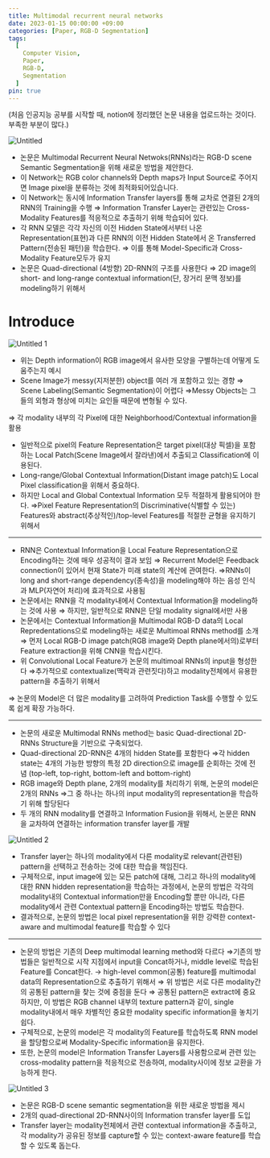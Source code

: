 ```yaml
---
title: Multimodal recurrent neural networks
date: 2023-01-15 00:00:00 +09:00
categories: [Paper, RGB-D Segmentation]
tags:
  [
    Computer Vision,
    Paper,
    RGB-D,
    Segmentation
  ]
pin: true
---
```

(처음 인공지능 공부를 시작할 때, notion에 정리했던 논문 내용을 업로드하는 것이다. 부족한 부분이 많다.)

![Untitled](https://github.com/gihuni99/gihuni99.github.io/assets/90080065/2c382f52-0cf9-40e5-b91a-b7527b913a3d)

- 논문은 Multimodal Recurrent Neural Netwoks(RNNs)라는 RGB-D scene Semantic Segmentation을 위해 새로운 방법을 제안한다.
- 이 Network는 RGB color channels와 Depth maps가 Input Source로 주어지면 Image pixel을 분류하는 것에 최적화되어있습니다.
- 이 Network는 동시에 Information Transfer layers를 통해 교차로 연결된 2개의 RNN의 Training을 수행
⇒ Information Transfer Layer는 관련있는 Cross-Modality Features를 적응적으로 추출하기 위해 학습되어 있다.
- 각 RNN 모델은 각각 자신의 이전 Hidden State에서부터 나온 Representation(표현)과 다른 RNN의 이전 Hidden State에서 온 Transferred Pattern(전송된 패턴)을 학습한다.
⇒ 이를 통해 Model-Specific과 Cross-Modality Feature모두가 유지
- 논문은 Quad-directional (4방향) 2D-RNN의 구조를 사용한다
⇒ 2D image의 short- and long-range contextual information(단, 장거리 문맥 정보)를 modeling하기 위해서

# Introduce

![Untitled 1](https://github.com/gihuni99/gihuni99.github.io/assets/90080065/4db0d0f9-ba65-4351-9c94-a3994c581017)

- 위는 Depth information이 RGB image에서 유사한 모양을 구별하는데 어떻게 도움주는지 예시
- Scene Image가 messy(지저분한) object를 여러 개 포함하고 있는 경향
⇒ Scene Labeling(Semantic Segmentation)이 어렵다
⇒Messy Objects는 그들의 외형과 형상에 미치는 요인들 때문에 변형될 수 있다.

⇒ 각 modality 내부의 각 Pixel에 대한 Neighborhood/Contextual information을 활용

- 일반적으로 pixel의 Feature Representation은 target pixel(대상 픽셀)을 포함하는 Local Patch(Scene Image에서 잘라낸)에서 추출되고 Classification에 이용된다.
- Long-range/Global Contextual Information(Distant image patch)도 Local Pixel classification을 위해서 중요하다.
- 하지만 Local and Global Contextual Information 모두 적절하게 활용되어야 한다.
⇒Pixel Feature Representation의  Discriminative(식별할 수 있는) Features와 abstract(추상적인)/top-level Features를 적절한 균형을 유지하기 위해서

---

- RNN은 Contextual Information을 Local Feature Representation으로 Encoding하는 것에 매우 성공적이 결과 보임
⇒ Recurrent Model은 Feedback connection이 있어서 현재 State가 미래 state의 계산에 관여한다.
⇒RNNs이 long and short-range dependency(종속성)을 modeling해야 하는 음성 인식과 MLP(자연어 처리)에 효과적으로 사용됨
- 논문에서는 RNN을 각 modality내에서 Contextual Information을 modeling하는 것에 사용
⇒ 하지만, 일반적으로 RNN은 단일 modality signal에서만 사용
- 논문에서는 Contextual Information을 Multimodal RGB-D data의 Local Repredentations으로 modeling하는 새로운 Multimoal RNNs method를 소개
⇒ 먼저 Local RGB-D image patch(RGB image와 Depth plane에서의)로부터 Feature extraction을 위해 CNN을 학습시킨다.
- 위 Convolutional Local Feature가 논문의 multimoal RNNs의 input을 형성한다
⇒추가적으로 contextualize(맥락과 관련짓다)하고 modality전체에서 유용한 pattern을 추출하기 위해서

⇒ 논문의 Model은 더 많은 modality를 고려하여 Prediction Task를 수행할 수 있도록 쉽게 확장 가능하다.

---

- 논문의 새로운 Multimodal RNNs method는 basic Quad-directional 2D-RNNs Structure을 기반으로 구축되었다.
- Quad-directional 2D-RNN은 4개의 hidden State를 포함한다
⇒각 hidden state는 4개의 가능한 방향의 특정 2D direction으로 image를 순회하는 것에 전념
(top-left, top-right, bottom-left and bottom-right)
- RGB image와 Depth plane, 2개의 modality를 처리하기 위해, 논문의 model은 2개의 RNNs
⇒그 중 하나는 하나의 input modality의 representation을 학습하기 위해 할당된다
- 두 개의 RNN modality를 연결하고 Information Fusion을 위해서, 논문은 RNN을 교차하여 연결하는 information transfer layer를 개발

![Untitled 2](https://github.com/gihuni99/gihuni99.github.io/assets/90080065/c2d36680-4447-4abd-baca-ae838c94bc5b)

- Transfer layer는 하나의 modality에서 다른 modality로 relevant(관련된) pattern을 선택하고 전송하는 것에 대한 학습을 책임진다.
- 구체적으로, input image에 있는 모든 patch에 대해, 그리고 하나의 modality에 대한 RNN hidden representation을 학습하는 과정에서, 논문의 방법은 각각의 modality내의 Contextual information만을 Encoding할 뿐만 아니라, 다른 modality에서 관련 Contextual pattern을 Encoding하는 방법도 학습한다.
- 결과적으로, 논문의 방법은 local pixel representation을 위한 강력한 context-aware and multimodal feature를 학습할 수 있다

---

- 논문의 방법은 기존의 Deep multimodal learning method와 다르다
⇒기존의 방법들은 일반적으로 시작 지점에서 input을 Concat하거나, middle level로 학습된 Feature를 Concat한다.
→ high-level common(공통) feature를 multimodal data의 Representation으로 추출하기 위해서
⇒ 위 방법은 서로 다른 modality간의 공통된 pattern을 찾는 것에 중점을 둔다
⇒ 공통된 pattern은 extract에 중요하지만, 이 방법은 RGB channel 내부의 texture pattern과 같이, single modality내에서 매우 차별적인 중요한 modality specific information을 놓치기 쉽다.
- 구체적으로, 논문의 model은 각 modality의 Feature를 학습하도록 RNN model을 할당함으로써 Modality-Specific information을 유지한다.
- 또한, 논문의 model은 Information Transfer Layers를 사용함으로써 관련 있는 cross-modality pattern을 적응적으로 전송하여, modality사이에 정보 교환을 가능하게 한다.

![Untitled 3](https://github.com/gihuni99/gihuni99.github.io/assets/90080065/321b4f73-a0ec-4a28-b98a-321b73eec5cc)

- 논문은 RGB-D scene semantic segmentation을 위한 새로운 방법을 제시
- 2개의 quad-directional 2D-RNN사이의 Information transfer layer를 도입
- Transfer layer는 modality전체에서 관련 contextual information을 추출하고, 각 modality가 공유된 정보를 capture할 수 있는 context-aware feature를 학습할 수 있도록 돕는다.